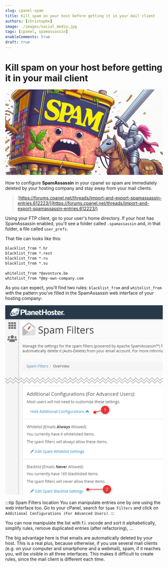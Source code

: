 ```yaml
---
slug: cpanel-spam
title: Kill spam on your host before getting it in your mail client
authors: [christophe]
image: ./images/social_media.jpg
tags: [cpanel, spamassassin]
enableComments: true
draft: true
---
```

# Kill spam on your host before getting it in your mail client

![Kill spam on your host before getting it in your mail client](./images/header.jpg)

How to configure **SpamAssassin** in your cpanel so spam are immediately deleted by your hosting company and stay away from your mail clients.

<!-- truncate -->

> [https://forums.cpanel.net/threads/import-and-export-spamassassin-entries.612223/](https://forums.cpanel.net/threads/import-and-export-spamassassin-entries.612223/)

Using your FTP client, go to your user's home directory. If your host has SpamAssassin enabled, you'll see a folder called `.spamassassin` and, in that folder, a file called `user_prefs`.

That file can looks like this:

```text
blacklist_from *.hr
blacklist_from *.rest
blacklist_from *.ru
blacklist_from *.su

whitelist_from *@avonture.be
whitelist_from *@my-own-company.com
```

As you can expect, you'll find two rules: `blacklist_from` and `whitelist_from` with the pattern you've filled in the SpamAssassin web interface of your hosting company:

![Spam filters](./images/spam_filters.png)

:::tip Spam Filters location
You can manipulate entries one by one using the web interface too. Go to your cPanel, search for `Spam Filters` and click on `Additional Configurations (For Advanced Users)`.
:::

You can now manipulate the list with f.i. vscode and sort it alphabetically, simplify rules, remove duplicated entries (after refactoring), ...

The big advantage here is that emails are automatically deleted by your host. This is a real plus, because otherwise, if you use several mail clients (e.g. on your computer and smartphone and a webmail), spam, if it reaches you, will be visible in all three interfaces. This makes it difficult to create rules, since the mail client is different each time.

